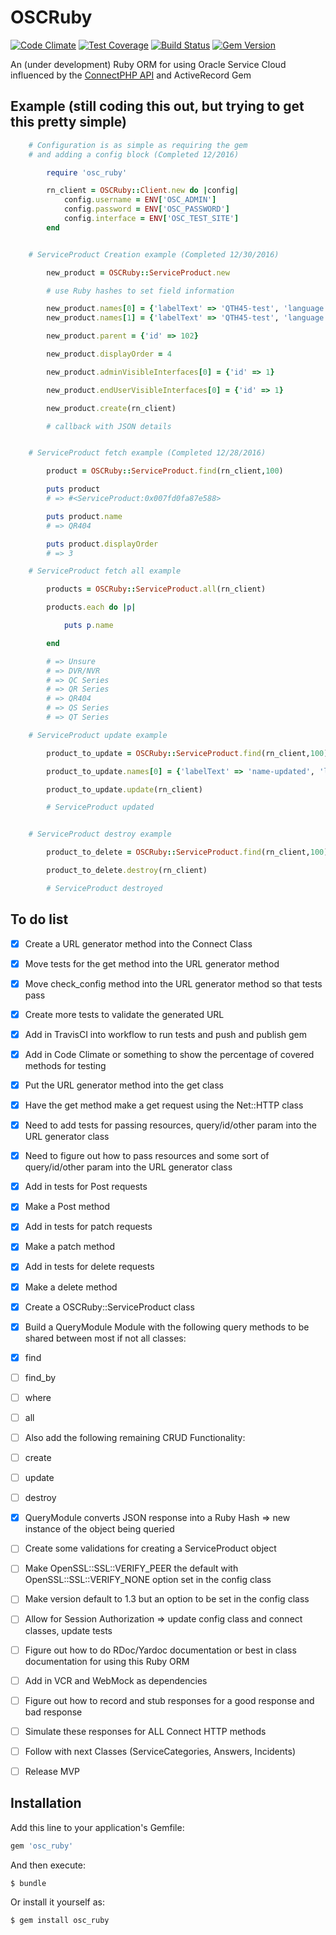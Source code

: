 # OSCRuby

[![Code Climate](https://codeclimate.com/github/rajangdavis/osc_ruby/badges/gpa.svg)](https://codeclimate.com/github/rajangdavis/osc_ruby) [![Test Coverage](https://codeclimate.com/github/rajangdavis/osc_ruby/badges/coverage.svg)](https://codeclimate.com/github/rajangdavis/osc_ruby/coverage) [![Build Status](https://travis-ci.org/rajangdavis/osc_ruby.svg?branch=master)](https://travis-ci.org/rajangdavis/osc_ruby) [![Gem Version](https://badge.fury.io/rb/osc_ruby.svg)](https://badge.fury.io/rb/osc_ruby)

An (under development) Ruby ORM for using Oracle Service Cloud influenced by the [ConnectPHP API](http://documentation.custhelp.com/euf/assets/devdocs/november2016/Connect_PHP/Default.htm) and ActiveRecord Gem

## Example (still coding this out, but trying to get this pretty simple)
```ruby
	# Configuration is as simple as requiring the gem
	# and adding a config block (Completed 12/2016)

		require 'osc_ruby'

		rn_client = OSCRuby::Client.new do |config|
			config.username = ENV['OSC_ADMIN']
			config.password = ENV['OSC_PASSWORD']
			config.interface = ENV['OSC_TEST_SITE']
		end


	# ServiceProduct Creation example (Completed 12/30/2016)

		new_product = OSCRuby::ServiceProduct.new

		# use Ruby hashes to set field information

		new_product.names[0] = {'labelText' => 'QTH45-test', 'language' => {'id' => 1}}
		new_product.names[1] = {'labelText' => 'QTH45-test', 'language' => {'id' => 11}}

		new_product.parent = {'id' => 102}

		new_product.displayOrder = 4

		new_product.adminVisibleInterfaces[0] = {'id' => 1}

		new_product.endUserVisibleInterfaces[0] = {'id' => 1}

		new_product.create(rn_client)

		# callback with JSON details


	# ServiceProduct fetch example (Completed 12/28/2016)

		product = OSCRuby::ServiceProduct.find(rn_client,100)

		puts product
		# => #<ServiceProduct:0x007fd0fa87e588>

		puts product.name
		# => QR404

		puts product.displayOrder
		# => 3

	# ServiceProduct fetch all example

		products = OSCRuby::ServiceProduct.all(rn_client)

		products.each do |p|

			puts p.name

		end

		# => Unsure
		# => DVR/NVR
		# => QC Series
		# => QR Series
		# => QR404
		# => QS Series
		# => QT Series

	# ServiceProduct update example

		product_to_update = OSCRuby::ServiceProduct.find(rn_client,100)

		product_to_update.names[0] = {'labelText' => 'name-updated', 'language' => {'id' => 1}}

		product_to_update.update(rn_client)

		# ServiceProduct updated


	# ServiceProduct destroy example

		product_to_delete = OSCRuby::ServiceProduct.find(rn_client,100)

		product_to_delete.destroy(rn_client)

		# ServiceProduct destroyed
```

## To do list

- [x] Create a URL generator method into the Connect Class

- [x] Move tests for the get method into the URL generator method

- [x] Move check_config method into the URL generator method so that tests pass

- [x] Create more tests to validate the generated URL

- [x] Add in TravisCI into workflow to run tests and push and publish gem

- [x] Add in Code Climate or something to show the percentage of covered methods for testing

- [x] Put the URL generator method into the get class

- [x] Have the get method make a get request using the Net::HTTP class

- [x] Need to add tests for passing resources, query/id/other param into the URL generator class

- [x] Need to figure out how to pass resources and some sort of query/id/other param into the URL generator class

- [x] Add in tests for Post requests

- [x] Make a Post method

- [x] Add in tests for patch requests

- [x] Make a patch method

- [x] Add in tests for delete requests

- [x] Make a delete method

- [x] Create a OSCRuby::ServiceProduct class

- [x] Build a QueryModule Module with the following query methods to be shared between most if not all classes:
	
- [x] find
	
- [ ] find_by
	
- [ ] where
	
- [ ] all

- [ ] Also add the following remaining CRUD Functionality:

- [ ] create

- [ ] update

- [ ] destroy

- [x] QueryModule converts JSON response into a Ruby Hash => new instance of the object being queried

- [ ] Create some validations for creating a ServiceProduct object

- [ ] Make OpenSSL::SSL::VERIFY_PEER the default with OpenSSL::SSL::VERIFY_NONE option set in the config class 

- [ ] Make version default to 1.3 but an option to be set in the config class

- [ ] Allow for Session Authorization => update config class and connect classes, update tests

- [ ] Figure out how to do RDoc/Yardoc documentation or best in class documentation for using this Ruby ORM

- [ ] Add in VCR and WebMock as dependencies

- [ ] Figure out how to record and stub responses for a good response and bad response

- [ ] Simulate these responses for ALL Connect HTTP methods

- [ ] Follow with next Classes (ServiceCategories, Answers, Incidents)

- [ ] Release MVP

## Installation

Add this line to your application's Gemfile:

```ruby
gem 'osc_ruby'
```

And then execute:

    $ bundle

Or install it yourself as:

    $ gem install osc_ruby